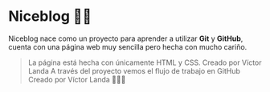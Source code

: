 # Niceblog 🐱‍🐉
Niceblog nace como un proyecto para aprender a utilizar **Git** y **GitHub**, cuenta con una página web muy sencilla pero hecha con mucho cariño.

>La página está hecha con únicamente HTML y CSS.
>Creado por Víctor Landa
>A través del proyecto vemos el flujo de trabajo en GitHub
>Creado por Víctor Landa
>🎃🎃🎃
